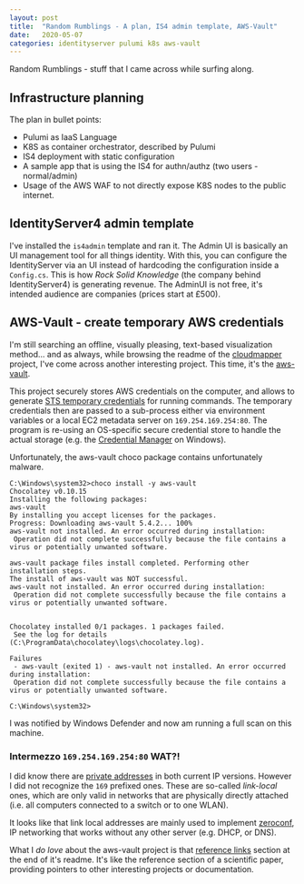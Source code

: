 ```yaml
---
layout: post
title:  "Random Rumblings - A plan, IS4 admin template, AWS-Vault"
date:   2020-05-07
categories: identityserver pulumi k8s aws-vault
---
```


Random Rumblings - stuff that I came across while surfing along.

## Infrastructure planning

The plan in bullet points:

 - Pulumi as IaaS Language
 - K8S as container orchestrator, described by Pulumi
 - IS4 deployment with static configuration
 - A sample app that is using the IS4 for authn/authz (two users - normal/admin)
 - Usage of the AWS WAF to not directly expose K8S nodes to the public internet.

## IdentityServer4 admin template

I've installed the `is4admin` template and ran it.
The Admin UI is basically an UI management tool for all things identity.
With this, you can configure the IdentityServer via an UI instead of hardcoding the configuration inside a `Config.cs`.
This is how *Rock Solid Knowledge* (the company behind IdentityServer4) is generating revenue. The AdminUI is not free, it's intended audience are companies (prices start at £500).

## AWS-Vault - create temporary AWS credentials

I'm still searching an offline, visually pleasing, text-based visualization method... and as always, while browsing the readme of the [cloudmapper](https://github.com/duo-labs/cloudmapper) project, I've come across another interesting project. This time, it's the [aws-vault](https://github.com/99designs/aws-vault).

This project securely stores AWS credentials on the computer, and allows to generate [STS temporary credentials](https://docs.aws.amazon.com/IAM/latest/UserGuide/id_credentials_temp.html) for running commands. The temporary credentials then are passed to a sub-process either via environment variables or a local EC2 metadata server on `169.254.169.254:80`. The program is re-using an OS-specific secure credential store to handle the actual storage (e.g. the [Credential Manager](https://support.microsoft.com/en-au/help/4026814/windows-accessing-credential-manager) on Windows).

Unfortunately, the aws-vault choco package contains unfortunately malware.

    C:\Windows\system32>choco install -y aws-vault
    Chocolatey v0.10.15
    Installing the following packages:
    aws-vault
    By installing you accept licenses for the packages.
    Progress: Downloading aws-vault 5.4.2... 100%
    aws-vault not installed. An error occurred during installation:
     Operation did not complete successfully because the file contains a virus or potentially unwanted software.
    
    aws-vault package files install completed. Performing other installation steps.
    The install of aws-vault was NOT successful.
    aws-vault not installed. An error occurred during installation:
     Operation did not complete successfully because the file contains a virus or potentially unwanted software.
    
    
    Chocolatey installed 0/1 packages. 1 packages failed.
     See the log for details (C:\ProgramData\chocolatey\logs\chocolatey.log).
    
    Failures
     - aws-vault (exited 1) - aws-vault not installed. An error occurred during installation:
     Operation did not complete successfully because the file contains a virus or potentially unwanted software.

    C:\Windows\system32>

I was notified by Windows Defender and now am running a full scan on this machine.

### Intermezzo `169.254.169.254:80` WAT?!

I did know there are [private addresses](https://de.wikipedia.org/wiki/Private_IP-Adresse) in both current IP versions. However I did not recognize the `169` prefixed ones. These are so-called *link-local* ones, which are only valid in networks that are physically directly attached (i.e. all computers connected to a switch or to one WLAN).

It looks like that link local addresses are mainly used to implement [zeroconf](https://en.wikipedia.org/wiki/Zero-configuration_networking), IP networking that works without any other server (e.g. DHCP, or DNS).

What I *do love* about the aws-vault project is that [reference links](https://github.com/99designs/aws-vault#references-and-inspiration) section at the end of it's readme. It's like the reference section of a scientific paper, providing pointers to other interesting projects or documentation.